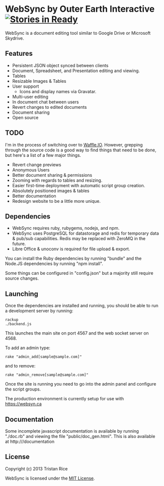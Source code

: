 WebSync by Outer Earth Interactive [![Stories in Ready](https://badge.waffle.io/d4l3k/WebSync.png?label=ready)](https://waffle.io/d4l3k/WebSync)  
============
WebSync is a document editing tool similar to Google Drive or Microsoft Skydrive.

Features
----
* Persistent JSON object synced between clients
* Document, Spreadsheet, and Presentation editing and viewing.
* Tables
* Resizable Images & Tables
* User support
    - Icons and display names via Gravatar.
* Multi-user editing
* In document chat between users
* Revert changes to edited documents
* Document sharing
* Open source

TODO
----
I'm in the process of switching over to [Waffle.IO](https://waffle.io/d4l3k/WebSync). However, grepping through the source code is a good way to find things that need to be done, but here's a list of a few major things.
* Revert change previews
* Anonymous Users
* Better document sharing & permissions
* Zooming with regards to tables and resizing.
* Easier first-time deployment with automatic script group creation.
* Absolutely positioned images & tables
* Better documentation
* Redesign website to be a little more unique.

Dependencies
----
* WebSync requires ruby, rubygems, nodejs, and npm.
* WebSync uses PostgreSQL for datastorage and redis for temporary data & pub/sub capabilities. Redis may be replaced with ZeroMQ in the future.
* Libre Office & unoconv is required for file upload & export.

You can install the Ruby dependencies by running "bundle" and the Node.JS dependencies by running "npm install".

Some things can be configured in "config.json" but a majority still require source changes.

Launching
----
Once the dependencies are installed and running, you should be able to run a development server by running:
```
rackup
./backend.js
```

This launches the main site on port 4567 and the web socket server on 4568.

To add an admin type:
```
rake "admin_add[sample@sample.com]"
```
and to remove:
```
rake "admin_remove[sample@sample.com]"
```

Once the site is running you need to go into the admin panel and configure the script groups.

The production environment is currently setup for use with https://websyn.ca

Documentation
----

Some incomplete javascript documentation is available by running "./doc.rb" and viewing the file "public/doc_gen.html". This is also available at http://<WebSync URL>/documentation


License
----
Copyright (c) 2013 Tristan Rice

WebSync is licensed under the [MIT License](http://opensource.org/licenses/MIT).
